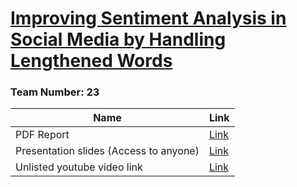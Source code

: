 # [Improving Sentiment Analysis in Social Media by Handling Lengthened Words](https://doi.org/10.1109/ACCESS.2023.3238366)
### Team Number: 23

| Name | Link |
| --- | --- |
| PDF Report | [Link](https://github.com/golamdastagir/CSE431_team23/blob/main/submission2/research%20report.pdf) |
| Presentation slides (Access to anyone) | [Link](https://docs.google.com/presentation/d/18KcdPeCo4G0jPpjl4M8HbXAwpUfqi7ujYiXiovtwZhA/edit?usp=sharing) |
| Unlisted youtube video link | [Link](https://youtu.be/MUEg6jgEMX0) |
